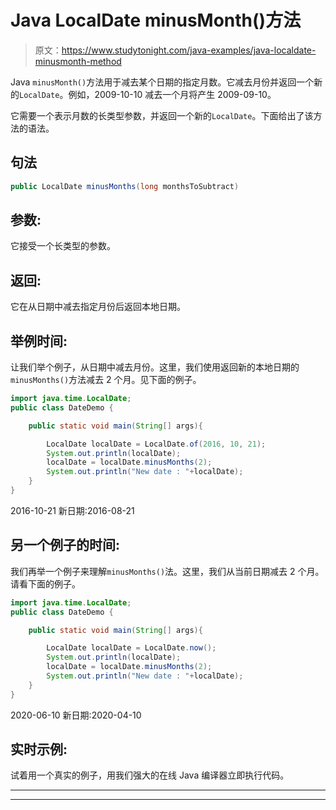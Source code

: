 # Java LocalDate minusMonth()方法

> 原文：<https://www.studytonight.com/java-examples/java-localdate-minusmonth-method>

Java `minusMonth()`方法用于减去某个日期的指定月数。它减去月份并返回一个新的`LocalDate`。例如，2009-10-10 减去一个月将产生 2009-09-10。

它需要一个表示月数的长类型参数，并返回一个新的`LocalDate`。下面给出了该方法的语法。

## 句法

```java
public LocalDate minusMonths(long monthsToSubtract)
```

## 参数:

它接受一个长类型的参数。

## 返回:

它在从日期中减去指定月份后返回本地日期。

## 举例时间:

让我们举个例子，从日期中减去月份。这里，我们使用返回新的本地日期的`minusMonths()`方法减去 2 个月。见下面的例子。

```java
import java.time.LocalDate; 
public class DateDemo {

	public static void main(String[] args){  

		LocalDate localDate = LocalDate.of(2016, 10, 21);
		System.out.println(localDate);
		localDate = localDate.minusMonths(2);
		System.out.println("New date : "+localDate);
	}
}
```

2016-10-21
新日期:2016-08-21

## 另一个例子的时间:

我们再举一个例子来理解`minusMonths()`法。这里，我们从当前日期减去 2 个月。请看下面的例子。

```java
import java.time.LocalDate; 
public class DateDemo {

	public static void main(String[] args){  

		LocalDate localDate = LocalDate.now();
		System.out.println(localDate);
		localDate = localDate.minusMonths(2);
		System.out.println("New date : "+localDate);
	}
}
```

2020-06-10
新日期:2020-04-10

## 实时示例:

试着用一个真实的例子，用我们强大的在线 Java 编译器立即执行代码。

* * *

* * *